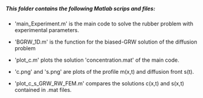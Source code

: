 ##### This folder contains the following Matlab scrips and files:


- 'main_Experiment.m' is the main code to solve the rubber problem with experimental parameters.

- 'BGRW_1D.m' is the function for the biased-GRW solution of the diffusion problem 

- 'plot_c.m' plots the solution 'concentration.mat' of the main code. 
	
- 'c.png' and 's.png' are plots of the profile m(x,t) and diffusion front s(t).

- 'plot_c_s_GRW_RW_FEM.m' compares the solutions c(x,t) and s(x,t) contained in .mat files.
